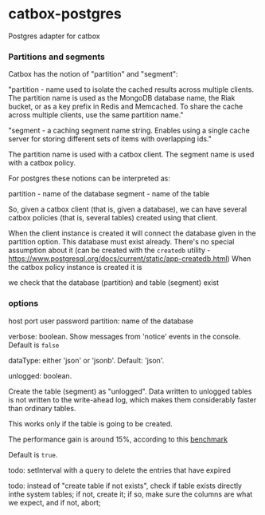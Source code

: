 # catbox-postgres
Postgres adapter for catbox

### Partitions and segments

Catbox has the notion of "partition" and "segment":

"partition - name used to isolate the cached results across multiple clients. The partition name is used as the MongoDB database name, the Riak bucket, or as a key prefix in Redis and Memcached. To share the cache across multiple clients, use the same partition name."

"segment - a caching segment name string. Enables using a single cache server for storing different sets of items with overlapping ids."

The partition name is used with a catbox client.
The segment name is used with a catbox policy.

For postgres these notions can be interpreted as:

partition - name of the database
segment - name of the table

So, given a catbox client (that is, given a database), we can have several catbox policies (that is, several tables) created using that client.



When the client instance is created it will connect the database given in the partition option. 
This database must exist already. There's no special assumption about it (can be created with 
the `createdb` utility - https://www.postgresql.org/docs/current/static/app-createdb.html)
When the catbox policy instance is created it is 

we check that the database (partition) and table (segment) exist


### options


host
port
user
password
partition: name of the database

verbose: boolean. Show messages from 'notice' events in the console. Default is `false`

dataType: either 'json' or 'jsonb'. Default: 'json'.

unlogged: boolean. 

Create the table (segment) as "unlogged". Data written to unlogged tables is not written to the write-ahead log, which makes them considerably faster than ordinary tables. 

This works only if the table is going to be created.

The performance gain is around 15%, according to this [benchmark](
http://michael.otacoo.com/postgresql-2/unlogged-table-performance-in-postgresql-9-1/)

Default is `true`. 


todo: setInterval with a query to delete the entries that have expired

todo: instead of "create table if not exists", check if table exists directly inthe system tables; if not, create it; if so, make sure the columns are what we expect, and if not, abort;